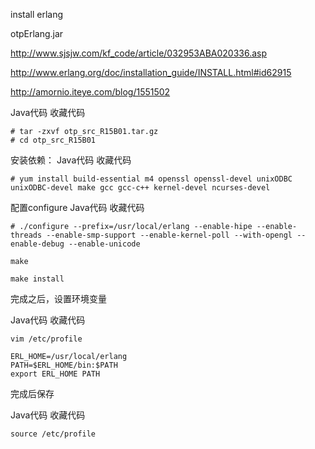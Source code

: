 install erlang

otpErlang.jar



http://www.sjsjw.com/kf_code/article/032953ABA020336.asp

http://www.erlang.org/doc/installation_guide/INSTALL.html#id62915


http://amornio.iteye.com/blog/1551502


Java代码  收藏代码

    # tar -zxvf otp_src_R15B01.tar.gz
    # cd otp_src_R15B01



安装依赖：
Java代码  收藏代码

    # yum install build-essential m4 openssl openssl-devel unixODBC unixODBC-devel make gcc gcc-c++ kernel-devel ncurses-devel



配置configure
Java代码  收藏代码

    # ./configure --prefix=/usr/local/erlang --enable-hipe --enable-threads --enable-smp-support --enable-kernel-poll --with-opengl --enable-debug --enable-unicode

    make

    make install



完成之后，设置环境变量

Java代码  收藏代码

    vim /etc/profile

    ERL_HOME=/usr/local/erlang
    PATH=$ERL_HOME/bin:$PATH
    export ERL_HOME PATH



完成后保存

Java代码  收藏代码

    source /etc/profile
































